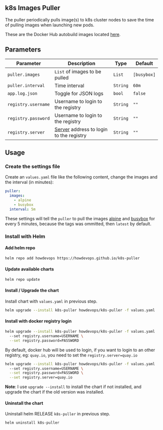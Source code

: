 ## k8s Images Puller
The puller periodically pulls image(s) to k8s cluster nodes to save the time of pulling images when launching new pods.

These are the Docker Hub autobuild images located [here](https://hub.docker.com/r/locnh/k8s-puller/).

## Parameters

| Parameter | Description | Type | Default |
|-----|-----|-----|-----|
| `puller.images` | `List` of images to be pulled | `List` | `[busybox]` |
| `puller.interval` | Time interval | `String` | `60m` |
| `app.log.json` | Toggle for JSON logs | `bool` | `false` |
| `registry.username` | Username to login to the registry | `String` | `""` |
| `registry.password` | Username to login to the registry | `String` | `""` |
| `registry.server` | [Server](https://docs.docker.com/engine/reference/commandline/login/#login-to-a-self-hosted-registry) address to login to the registry | `String` | `""` |

## Usage
### Create the settings file

Create an `values.yaml` file like the following content, change the images and the interval (in minutes):
```yaml
puller:
  images:
    - alpine
    - busybox
  interval: 5m
```
These settings will tell the `puller` to pull the images [alpine](https://hub.docker.com/_/alpine/) and [busybox](https://hub.docker.com/_/busybox/) for every 5 minutes, because the tags was ommitted, then `latest` by default.

### Install with Helm
#### Add helm repo
```sh
helm repo add howdevops https://howdevops.github.io/k8s-puller
```

#### Update available charts
```sh
helm repo update
```

#### Install / Upgrade the chart
Install chart with `values.yaml` in previous step.
```sh
helm upgrade --install k8s-puller howdevops/k8s-puller -f values.yaml
```

#### Install with docker registry login
```sh
helm upgrade --install k8s-puller howdevops/k8s-puller -f values.yaml
  --set registry.username=USERNAME \
  --set registry.password=PASSWORD
```
By default, docker hub will be used to login, if you want to login to an other registry, eg: `quay.io`, you need to set the `registry.server=quay.io`
```sh
helm upgrade --install k8s-puller howdevops/k8s-puller -f values.yaml
  --set registry.username=USERNAME \
  --set registry.password=PASSWORD \
  --set registry.server=quay.io
```

**Note**: I use `upgrade --install` to install the chart if not installed, and upgrade the chart if the old version was installed.

#### Uninstall the chart
Uninstall helm RELEASE `k8s-puller` in previous step.
```sh
helm uninstall k8s-puller
```